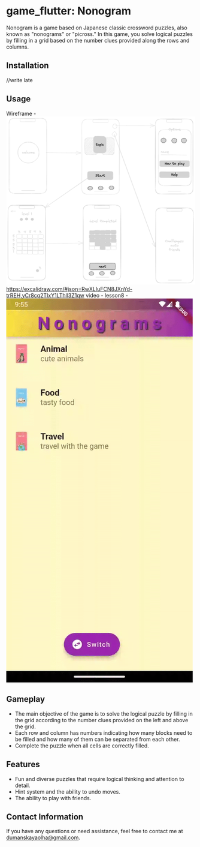 # game_flutter: Nonogram
Nonogram is a game based on Japanese classic crossword puzzles, also known as "nonograms" or "picross." In this game, you solve logical puzzles by filling in a grid based on the number clues provided along the rows and columns.
## Installation
//write late

## Usage
Wireframe - ![wireframe](assets/images/nonograms_schema.png) https://excalidraw.com/#json=RwXLIuFCN8JXnYd-trREH,yCr8cq2TIxY1LThll3Z1qw
video - lesson8 - ![lesson8](assets/videos/lesson8.gif)

## Gameplay

- The main objective of the game is to solve the logical puzzle by filling in the grid according to the number clues provided on the left and above the grid.
- Each row and column has numbers indicating how many blocks need to be filled and how many of them can be separated from each other.
- Complete the puzzle when all cells are correctly filled.

## Features

- Fun and diverse puzzles that require logical thinking and attention to detail.
- Hint system and the ability to undo moves.
- The ability to play with friends.

## Contact Information

If you have any questions or need assistance, feel free to contact me at dumanskayaolha@gmail.com.

